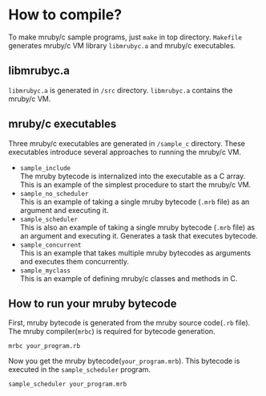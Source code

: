 # How to compile?

To make mruby/c sample programs, just `make` in top directory. `Makefile` generates mruby/c VM library `libmrubyc.a` and mruby/c executables.

## libmrubyc.a

`libmrubyc.a` is generated in `/src` directory. `libmrubyc.a` contains the mruby/c VM.


## mruby/c executables

Three mruby/c executables are generated in `/sample_c` directory.
These executables introduce several approaches to running the mruby/c VM.

- `sample_include`<br>
The mruby bytecode is internalized into the executable as a C array.
This is an example of the simplest procedure to start the mruby/c VM.
- `sample_no_scheduler`<br>
This is an example of taking a single mruby bytecode (`.mrb` file) as an argument and executing it.
- `sample_scheduler`<br>
This is also an example of taking a single mruby bytecode (`.mrb` file) as an argument and executing it.
Generates a task that executes bytecode.
- `sample_concurrent`<br>
This is an example that takes multiple mruby bytecodes as arguments and executes them concurrently.
- `sample_myclass`<br>
This is an example of defining mruby/c classes and methods in C.

## How to run your mruby bytecode

First, mruby bytecode is generated from the mruby source code(`.rb` file). The mruby compiler(`mrbc`) is required for bytecode generation.

```
mrbc your_program.rb
```

Now you get the mruby bytecode(`your_program.mrb`).
This bytecode is executed in the `sample_scheduler` program.

```
sample_scheduler your_program.mrb
```
